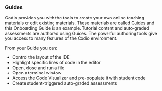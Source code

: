 

### Guides

Codio provides you with the tools to create your own online teaching materials or edit existing materials. These materials are called Guides and this Onboarding Guide is an example. Tutorial content and auto-graded assessments are authored using Guides. The powerful authoring tools give you access to many features of the Codio environment. 

From your Guide you can:

- Control the layout of the IDE
- Highlight specific lines of code in the editor
- Open, close and run a file 
- Open a terminal window
- Access the Code Visualizer and pre-populate it with student code
- Create student-triggered auto-graded assessments
   
